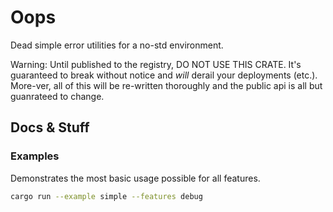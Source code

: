 # Oops

Dead simple error utilities for a no-std environment.

Warning: Until published to the registry, DO NOT USE THIS CRATE. It's guaranteed to break without notice and *will* derail your deployments (etc.). More-ver, all of this will be re-written thoroughly and the public api is all but guanrateed to change.

## Docs & Stuff

### Examples

Demonstrates the most basic usage possible for all features.

```sh
cargo run --example simple --features debug
```
